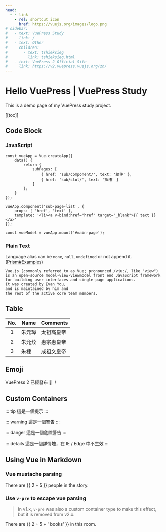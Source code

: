 ```yaml
---
head:
  - - link
    - rel: shortcut icon
      href: https://vuejs.org/images/logo.png
# sidebar:
#   - text: VuePress Study
#     link: /
#   - text: Other
#     children:
#       - text: tshieksieg
#         link: tshieksieg.html
#   - text: VuePress 2 Official Site
#     link: https://v2.vuepress.vuejs.org/zh/
---
```

# Hello VuePress | VuePress Study

This is a demo page of my VuePress study project.


[[toc]]


## Code Block

### JavaScript

```js{2,5-7,10}:line-numbers
const vueApp = Vue.createApp({
    data() {
        return {
            subPages: [
                { href: 'sub/component/', text: '組件' },
                { href: 'sub/slot/', text: '插槽' }
            ]
        };
    }
});

vueApp.component('sub-page-list', {
    props: [ 'href', 'text' ],
    template: '<li><a v-bind:href="href" target="_blank">{{ text }}</a>'
});

const vueModel = vueApp.mount('#main-page');
```

### Plain Text

Language alias can be `none`, `null`, `undefined` or not append it. ([Prism#Examples](https://prismjs.com/#examples))
```{2,4}
Vue.js (commonly referred to as Vue; pronounced /vjuː/, like "view")
is an open-source model-view-viewmodel front end JavaScript framework
for building user interfaces and single-page applications.
It was created by Evan You,
and is maintained by him and
the rest of the active core team members.
```


## Table <Badge text="中文" vertical="middle" />

| No. | Name   | Comments   |
|:---:| ------ | ---------- |
| 1   | 朱元璋 | 太祖高皇帝 |
| 2   | 朱允炆 | 惠宗惠皇帝 |
| 3   | 朱棣   | 成祖文皇帝 |


## Emoji

VuePress 2 已經發布 :tada: ！


## Custom Containers <Badge text="中文" type="warning" vertical="middle" />

::: tip
這是一個提示
:::

::: warning
這是一個警告
:::

::: danger
這是一個危險警告
:::

::: details
這是一個詳情塊，在 IE / Edge 中不生效
:::


## Using Vue in Markdown

### Vue mustache parsing
There are {{ 2 + 5 }} people in the story.

### Use `v-pre` to escape vue parsing
> In v1.x, `v-pre` was also a custom container type to make this effect, but it is removed from v2.x.
<p v-pre>There are {{ 2 + 5 + ' books' }} in this room.</p>
